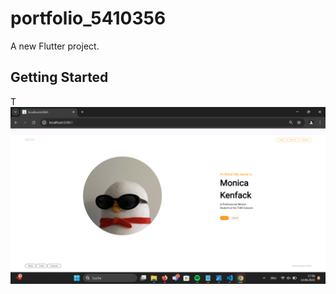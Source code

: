 # portfolio_5410356

A new Flutter project.

## Getting Started

T![alt text](<Screenshot (94).png>)
